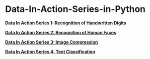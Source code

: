 # Data-In-Action-Series-in-Python

**[Data In Action Series 1:  Recognition of  Handwritten Digits](http://nbviewer.jupyter.org/github/yishi/Data-In-Action-Series-in-Python/blob/master/data_in_action_series_1.ipynb)**

**[Data In Action Series 2:  Recognition of  Human Faces](http://nbviewer.jupyter.org/github/yishi/Data-In-Action-Series-in-Python/blob/master/data_in_action_series_2.ipynb)**

**[Data In Action Series 3:  Image Compression](http://nbviewer.jupyter.org/github/yishi/Data-In-Action-Series-in-Python/blob/master/data_in_action_series_3.ipynb)**

**[Data In Action Series 4:  Text Classification](http://nbviewer.jupyter.org/github/yishi/Data-In-Action-Series-in-Python/blob/master/data_in_action_series_4.ipynb)**



